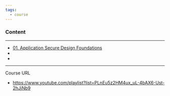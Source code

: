 ```yaml
---
tags:
  - course
---
```

### Content
---
- [01. Application Secure Design Foundations](01.%20Application%20Secure%20Design%20Foundations.md)
- 
- 


---
Course URL
- https://www.youtube.com/playlist?list=PLnEu5z2HM4ux_uL-4bAX6-Ust-2hJjNb9